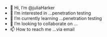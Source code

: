 - 👋 Hi, I’m @juliaHarker
- 👀 I’m interested in ...penetration testing
- 🌱 I’m currently learning ...penetration testing
- 💞️ I’m looking to collaborate on ...
- 📫 How to reach me ...via email

<!---
juliaHarker/juliaHarker is a ✨ special ✨ repository because its `README.md` (this file) appears on your GitHub profile.
You can click the Preview link to take a look at your changes.
--->
